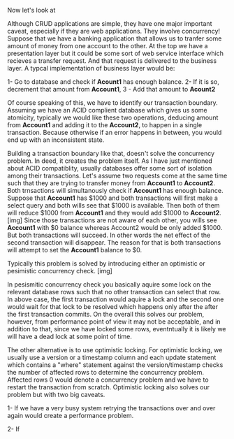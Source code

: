 Now let's look at 

Although CRUD applications are simple, they have one major important caveat, especially if they are web applications. They involve concurrency! Suppose that we have a banking
application that allows us to tranfer some amount of money from one account to the other. At the top we have a presentation layer but it could be some sort of 
web service interface which recieves a transfer request. And that request is delivered to the business layer. A typcal implementation of business layer would be:

1- Go to database and check if **Acount1** has enough balance. 
2- If it is so, decrement that amount from **Account1**, 
3 - Add that amount to **Acount2** 

Of course speaking of this, we have to identify our transaction boundary. Assuming we have an ACID complient database which gives us some atomicity, typically we
would like these two operations, deducing amount from **Account1** and adding it to the **Account2**, to happen in a single transaction. Because otherwise 
if an error happens in between, you would end up with an inconsistent state.

Building a transaction boundary like that, doesn't solve the concurrency problem. In deed, it creates the problem itself. 
As I have just mentioned about ACID compatiblity, usually databases offer some sort of isolation among their transactions. 
Let's assume two requests come at the same time such that they are trying to transfer money from **Account1** to **Account2**. Both trnsactions will simultanously check if **Account1** has enough balance. Suppose that **Account1** has $1000 and both transactions will first make a select query and both wills see that $1000 is available. Then both of them will reduce $1000 from **Account1** and they would add $1000 to **Account2**.
[img]
Since those transactions are not aware of each other, you wills see **Account1** with $0 balance
whereas Account2 would be only added $1000. But both transactions will succeed. In other words
the net effect of the second transaction will disappear. The reason for that is both transactions
will attempt to set the **Account1** balance to $0. 

Typically this problem is solved by introducing either an optimistic or pesimistic concurrency check.
[img]

In pesismitic concurrency check you basically aquire some lock on the relevant database rows such that no other transaction can select that row. In above case, the first transaction would aquire a
lock and the second one would wait for that lock to be resolved which happens only after the
after the first transaction commits. On the overall this solves our problem, however, from performance point of view it may not be acceptable, and in addition to that, since we have locked 
some rows, eventntually it is likely we will have a dead lock at some point of time.

The other alternative is to use optimistic locking. For optimistic locking, we usually use a 
version or a timestamp column and each update statement which contains a "where" statement against
the version/timestamp checks the number of affected rows to determine the concurrency problem. 
Affected rows 0 would denote a concurrency problem and we have to restart the transaction from 
scratch. Optimistic locking also solves our problem but with two big caveats. 

1- If we have a very busy system retrying the transactions over and over again would create a performance problem.

2- If





